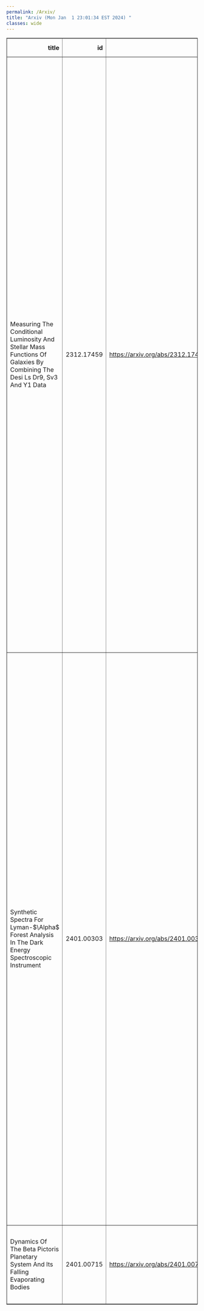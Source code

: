 ```yaml
---
permalink: /Arxiv/
title: "Arxiv (Mon Jan  1 23:01:34 EST 2024) "
classes: wide
---
```

<table border="1" class="dataframe">
  <thead>
    <tr style="text-align: right;">
      <th>title</th>
      <th>id</th>
      <th>url</th>
      <th>authors</th>
      <th>Local Authors</th>
    </tr>
  </thead>
  <tbody>
    <tr>
      <td>Measuring The Conditional Luminosity And Stellar Mass Functions Of   Galaxies By Combining The Desi Ls Dr9, Sv3 And Y1 Data</td>
      <td>2312.17459</td>
      <td><a href="https://arxiv.org/abs/2312.17459" target="_blank">https://arxiv.org/abs/2312.17459</a></td>
      <td>Yirong Wang, Xiaohu Yang, Yizhou Gu, Xiaoju Xu, Haojie Xu, Yuyu Wang, Antonios Katsianis, Jiaxin Han, Min He, Yunliang Zheng, Qingyang Li, Yaru Wang, Wensheng Hong, Jiaqi Wang, Zhenlin Tan, Hu Zou, Johannes Ulf Lange, Changhoon Hahn, Peter Behroozi, Jessica Nicole Aguilar, Steven Ahlen, David Brooks, Todd Claybaugh, Shaun Cole, Axel De La Macorra, Biprateep Dey, Peter Doel, Jaime E. Forero-Romero, Klaus Honscheid, Robert Kehoe, Theodore Kisner, Andrew Lambert, Marc Manera, Aaron Meisner, Ramon Miquel, John Moustakas, Jundan Nie, Claire Poppett, Mehdi Rezaie, Graziano Rossi, Eusebio Sanchez, Michael Schubnell, Gregory Tarlé, Benjamin Alan Weaver, Zhimin Zhou</td>
      <td>Klaus Honscheid</td>
    </tr>
    <tr>
      <td>Synthetic Spectra For Lyman-$\Alpha$ Forest Analysis In The Dark Energy   Spectroscopic Instrument</td>
      <td>2401.00303</td>
      <td><a href="https://arxiv.org/abs/2401.00303" target="_blank">https://arxiv.org/abs/2401.00303</a></td>
      <td>Hiram K. Herrera-Alcantar, Andrea Muñoz-Gutiérrez, Ting Tan, Alma X. González-Morales, Andreu Font-Ribera, Julien Guy, John Moustakas, David Kirkby, E. Armengaud, A. Bault, L. Cabayol-Garcia, J. Chaves-Montero, A. Cuceu, R. De La Cruz, L. Á. García, C. Gordon, V. Iršič, N. G. Karaçaylı, P. Montero-Camacho, G. Niz, I. Pérez-Ràfols, C. Ramírez-Pérez, C. Ravoux, M. Walther, J. Aguilar, S. Ahlen, D. Brooks, T. Claybaugh, K. Dawson, A. De La Macorra, P. Doel, J. E. Forero-Romero, E. Gaztañaga, S. Gontcho A Gontcho, K. Honscheid, R. Kehoe, T. Kisner, M. Landriau, Michael E. Levi, M. Manera, P. Martini, A. Meisner, R. Miquel, J. Nie, N. Palanque-Delabrouille, C. Poppett, M. Rezaie, G. Rossi, E. Sanchez, H. Seo, G. Tarlé, B. A. Weaver, Z. Zhou</td>
      <td>Andrei Cuceu, Klaus Honscheid, Paul Martini</td>
    </tr>
    <tr>
      <td>Dynamics Of The Beta Pictoris Planetary System And Its Falling   Evaporating Bodies</td>
      <td>2401.00715</td>
      <td><a href="https://arxiv.org/abs/2401.00715" target="_blank">https://arxiv.org/abs/2401.00715</a></td>
      <td>H. Beust, J. Milli, A. Morbidelli, S. Lacour, A. -M. Lagrange, G. Chauvin, M. Bonnefoy, J. Wang</td>
      <td>Ji Wang</td>
    </tr>
  </tbody>
</table>